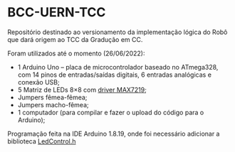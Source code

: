 # BCC-UERN-TCC
Repositório destinado ao versionamento da implementação lógica do Robô que dará origem ao TCC da Gradução em CC. 

Foram utilizados até o momento (26/06/2022):

 - 1 Arduino Uno – placa de microcontrolador baseado no ATmega328, com 14 pinos de entradas/saídas digitais, 6 entradas analógicas e conexão USB;
 - 5 Matriz de LEDs 8×8 com [driver MAX7219](http://pdfserv.maximintegrated.com/en/ds/MAX7219-MAX7221.pdf);
 - Jumpers fêmea-fêmea;
 - Jumpers macho-fêmea;
 - 1 computador (para compilar e fazer o upload do código para o Arduino);

Programação feita na IDE Arduino 1.8.19, onde foi necessário adicionar a biblioteca [LedControl.h](https://github.com/wayoda/LedControl)
